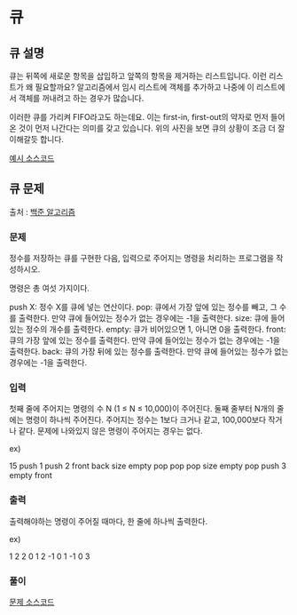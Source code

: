 # 큐

## 큐 설명

큐는 뒤쪽에 새로운 항목을 삽입하고 앞쪽의 항목을 제거하는 리스트입니다. 이런 리스트가 왜 필요할까요? 알고리즘에서 임시 리스트에 객체를 추가하고 나중에 이 리스트에서 객체를 꺼내려고 하는 경우가 많습니다.

이러한 큐를 가리켜 FIFO라고도 하는데요. 이는 first-in, first-out의 약자로 먼저 들어온 것이 먼저 나간다는 의미를 갖고 있습니다. 위의 사진을 보면 큐의 상황이 조금 더 잘 이해갈듯 합니다.

[예시 소스코드](https://github.com/becomingmacker/Cpp-Algorithm/blob/master/Queue/Queue.cpp)

## 큐 문제

출처 : [백준 알고리즘](https://www.acmicpc.net/problem/10845)

### 문제

정수를 저장하는 큐를 구현한 다음, 입력으로 주어지는 명령을 처리하는 프로그램을 작성하시오.

명령은 총 여섯 가지이다.

push X: 정수 X를 큐에 넣는 연산이다.
pop: 큐에서 가장 앞에 있는 정수를 빼고, 그 수를 출력한다. 만약 큐에 들어있는 정수가 없는 경우에는 -1을 출력한다.
size: 큐에 들어있는 정수의 개수를 출력한다.
empty: 큐가 비어있으면 1, 아니면 0을 출력한다.
front: 큐의 가장 앞에 있는 정수를 출력한다. 만약 큐에 들어있는 정수가 없는 경우에는 -1을 출력한다.
back: 큐의 가장 뒤에 있는 정수를 출력한다. 만약 큐에 들어있는 정수가 없는 경우에는 -1을 출력한다.

### 입력

첫째 줄에 주어지는 명령의 수 N (1 ≤ N ≤ 10,000)이 주어진다. 둘째 줄부터 N개의 줄에는 명령이 하나씩 주어진다. 주어지는 정수는 1보다 크거나 같고, 100,000보다 작거나 같다. 문제에 나와있지 않은 명령이 주어지는 경우는 없다.

ex)

15
push 1
push 2
front
back
size
empty
pop
pop
pop
size
empty
pop
push 3
empty
front

### 출력

출력해야하는 명령이 주어질 때마다, 한 줄에 하나씩 출력한다.

ex)

1
2
2
0
1
2
-1
0
1
-1
0
3

### 풀이

[문제 소스코드](https://github.com/becomingmacker/Cpp-Algorithm/blob/master/Queue/QueueQ.cpp)
